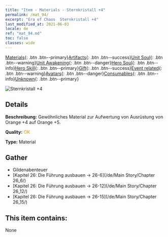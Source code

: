 ```yaml
---
title: "Item - Materials - Sternkristall +4"
permalink: /mat_94/
excerpt: "Era of Chaos  Sternkristall +4"
last_modified_at: 2021-06-03
locale: de
ref: "mat_94.md"
toc: false
classes: wide
---
```

 [Materials](/ItemsDE/){: .btn .btn--primary}[Artifacts](/ItemsDE/Artifacts/){: .btn .btn--success}[Unit Soul](/ItemsDE/UnitSoul/){: .btn .btn--warning}[Unit Awakening](/ItemsDE/UnitAwakening/){: .btn .btn--danger}[Hero Soul](/ItemsDE/HeroSoul/){: .btn .btn--info}[Hero Skill](/ItemsDE/HeroSkill/){: .btn .btn--primary}[Gift](/ItemsDE/Gift/){: .btn .btn--success}[Event related](/ItemsDE/Events/){: .btn .btn--warning}[Avatars](/ItemsDE/Avatars/){: .btn .btn--danger}[Consumables](/ItemsDE/Consumables/){: .btn .btn--info}[Unknown](/ItemsDE/Unknown/){: .btn .btn--primary}

 ![Sternkristall +4](/images/t/i_cailiao_shuijing3.png)

## Details
 **Beschreibung:** Gewöhnliches Material zur Aufwertung von Ausrüstung von Orange +4 auf Orange +5.

 **Quality:** <span style="color: #FF8C00">OK</span>

 **Type:** Material

## Gather

*    Gildenabenteuer 
*    [Kapitel 26: Die Führung ausbauen -> 26-6](/de/Main Story/Chapter 26_6/) 
*    [Kapitel 26: Die Führung ausbauen -> 26-12](/de/Main Story/Chapter 26_12/) 
*    [Kapitel 26: Die Führung ausbauen -> 26-15](/de/Main Story/Chapter 26_15/) 

## This item contains:

  None

